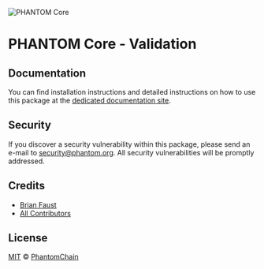 ![PHANTOM Core](banner.png)

# PHANTOM Core - Validation

## Documentation

You can find installation instructions and detailed instructions on how to use this package at the [dedicated documentation site](https://docs.phantom.org/guidebook/core/plugins/core-utils.html).

## Security

If you discover a security vulnerability within this package, please send an e-mail to security@phantom.org. All security vulnerabilities will be promptly addressed.

## Credits

- [Brian Faust](https://github.com/faustbrian)
- [All Contributors](../../../../contributors)

## License

[MIT](LICENSE) © [PhantomChain](https://phantom.org)
